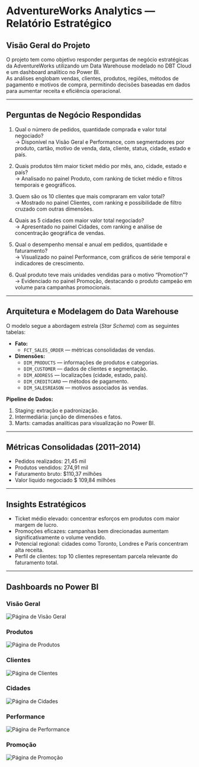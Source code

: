 # AdventureWorks Analytics — Relatório Estratégico

## Visão Geral do Projeto
O projeto tem como objetivo responder perguntas de negócio estratégicas da AdventureWorks utilizando um Data Warehouse modelado no DBT Cloud e um dashboard analítico no Power BI.  
As análises englobam vendas, clientes, produtos, regiões, métodos de pagamento e motivos de compra, permitindo decisões baseadas em dados para aumentar receita e eficiência operacional.

---

## Perguntas de Negócio Respondidas
1. Qual o número de pedidos, quantidade comprada e valor total negociado?  
   → Disponível na Visão Geral e Performance, com segmentadores por produto, cartão, motivo de venda, data, cliente, status, cidade, estado e país.

2. Quais produtos têm maior ticket médio por mês, ano, cidade, estado e país?  
   → Analisado no painel Produto, com ranking de ticket médio e filtros temporais e geográficos.

3. Quem são os 10 clientes que mais compraram em valor total?  
   → Mostrado no painel Clientes, com ranking e possibilidade de filtro cruzado com outras dimensões.

4. Quais as 5 cidades com maior valor total negociado?  
   → Apresentado no painel Cidades, com ranking e análise de concentração geográfica de vendas.

5. Qual o desempenho mensal e anual em pedidos, quantidade e faturamento?  
   → Visualizado no painel Performance, com gráficos de série temporal e indicadores de crescimento.

6. Qual produto teve mais unidades vendidas para o motivo “Promotion”?  
   → Evidenciado no painel Promoção, destacando o produto campeão em volume para campanhas promocionais.

---

## Arquitetura e Modelagem do Data Warehouse
O modelo segue a abordagem estrela (*Star Schema*) com as seguintes tabelas:

- **Fato:**  
  - `FCT_SALES_ORDER` — métricas consolidadas de vendas.
- **Dimensões:**  
  - `DIM_PRODUCTS` — informações de produtos e categorias.  
  - `DIM_CUSTOMER` — dados de clientes e segmentação.  
  - `DIM_ADDRESS` — localizações (cidade, estado, país).  
  - `DIM_CREDITCARD` — métodos de pagamento.  
  - `DIM_SALESREASON` — motivos associados às vendas.

**Pipeline de Dados:**
1. Staging: extração e padronização.  
2. Intermediária: junção de dimensões e fatos.  
3. Marts: camadas analíticas para visualização no Power BI.

---

## Métricas Consolidadas (2011–2014)
- Pedidos realizados: 21,45 mil  
- Produtos vendidos: 274,91 mil  
- Faturamento bruto: $110,37 milhões
- Valor liquido negociado $ 109,84 milhões

---

## Insights Estratégicos
- Ticket médio elevado: concentrar esforços em produtos com maior margem de lucro.  
- Promoções eficazes: campanhas bem direcionadas aumentam significativamente o volume vendido.  
- Potencial regional: cidades como Toronto, Londres e Paris concentram alta receita.  
- Perfil de clientes: top 10 clientes representam parcela relevante do faturamento total.

---

## Dashboards no Power BI

### Visão Geral
![Página de Visão Geral](prints/6bbd2b26-7edb-46b0-a40d-abf27c00be7a.png)

### Produtos
![Página de Produtos](prints/983efbeb-e3a2-460c-b395-cd4053bca48a.png)

### Clientes
![Página de Clientes](prints/8eca00b8-ae3e-4f19-b701-c50e97951b70.png)

### Cidades
![Página de Cidades](prints/f3a6f3a3-9d6d-4778-a782-9d04e0979265.png)

### Performance
![Página de Performance](prints/4a3a1c67-afa0-494a-8ec0-92a37ece3ff4.png)

### Promoção
![Página de Promoção](prints/707912a3-1d89-4267-acd0-f2af907ff3b6.png)
